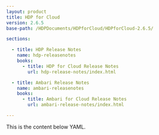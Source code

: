 ```yaml
---
layout: product
title: HDP for Cloud
version: 2.6.5
base-path: /HDPDocuments/HDPforCloud/HDPforCloud-2.6.5/

sections:

  - title: HDP Release Notes
    name: hdp-releasenotes
    books:
      - title: HDP for Cloud Release Notes
        url: hdp-release-notes/index.html

  - title: Ambari Release Notes
    name: ambari-releasenotes
    books:
      - title: Ambari for Cloud Release Notes
        url: ambari-release-notes/index.html

---
```


This is the content below YAML.
